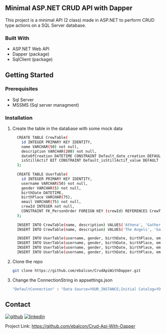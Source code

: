 ## Minimal ASP.NET CRUD API with Dapper

This project is a minimal API (2 class) made in ASP.NET to perform CRUD type actions on a SQL Server database. 

### Built With

* ASP.NET Web API
* Dapper (package)
* SqlClient (package)

## Getting Started

### Prerequisites

* Sql Server
* MSSMS (Sql server managment)

### Installation

1. Create the table in the database with some mock data
   ```sh
     CREATE TABLE CrewTable(
       id INTEGER PRIMARY KEY IDENTITY,
       name VARCHAR(50) not null,
       description VARCHAR(200) not null,
       dateOfCreation DATETIME CONSTRAINT Default_date_creation DEFAULT GETDATE(),
       isStillActif BIT CONSTRAINT Default_isStillActif_value DEFAULT 1
     );
  
     CREATE TABLE UserTable(
       id INTEGER PRIMARY KEY IDENTITY,
       username VARCHAR(50) not null,
       gender VARCHAR(5) not null,
       birthDate DATETIME,
       birthPlace VARCHAR(75),
       email VARCHAR(75) not null,
       crewId INTEGER not null,
       CONSTRAINT FK_PersonOrder FOREIGN KEY (crewId) REFERENCES CrewTable(id)
     );
  
     INSERT INTO CrewTable(name, description) VALUES('Athena', 'Gather the members of the athena crew');
     INSERT INTO CrewTable(name, description) VALUES('The Angels', 'Gather the members of the angels crew');

     INSERT INTO UserTable(username, gender, birthDate, birthPlace, email, crewId) VALUES ('GoodMan', 'Man', GETDATE(), 'Paris', 'GoodMan@gmail.com', 2);
     INSERT INTO UserTable(username, gender, birthDate, birthPlace, email, crewId) VALUES ('Lalo', 'Man', GETDATE(), 'Bordeaux', 'Lalo@gmail.com', 1);
     INSERT INTO UserTable(username, gender, birthDate, birthPlace, email, crewId) VALUES ('Laila', 'Woman', GETDATE(), 'Brest', 'Laila@gmail.com', 2);
     INSERT INTO UserTable(username, gender, birthDate, birthPlace, email, crewId) VALUES ('Marie-Thérèse', 'Woman', GETDATE(), 'Rennes', 'Marie-Thérèse@gmail.com',1);
   ```

2. Clone the repo
   ```sh
   git clone https://github.com/ebalcon/CrudApiWithDapper.git
   ```
3. Change the ConnectionString in appsettings.json
   ```sh
   "DefaultConnection" : "Data Source=YOUR_INSTANCE;Initial Catalog=YOUR_DATABASE;Integrated Security=True"
   ```

## Contact

[1]: http://www.github.com/ebalcon
[2]: https://www.linkedin.com/in/ebalcon

[![github](https://www.flaticon.com/fr/icone-gratuite/github_2111432)][1]
[![linkedin](https://www.flaticon.com/fr/icone-gratuite/linkedin_145807)][2]

Project Link: https://github.com/ebalcon/Crud-Api-With-Dapper
   
